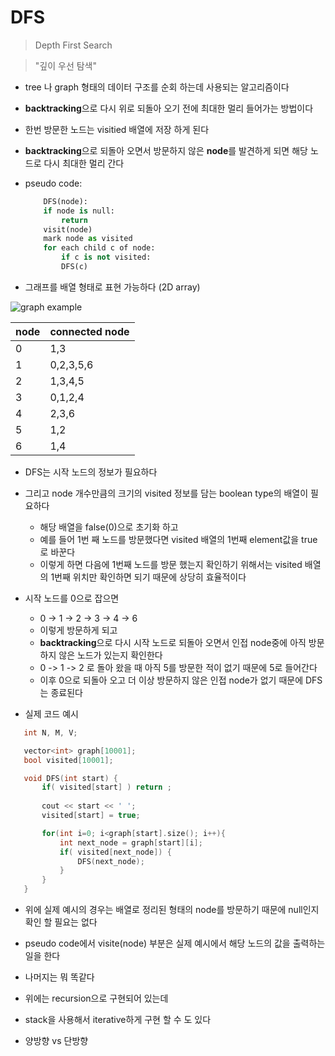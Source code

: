 # DFS
 > Depth First Search

 > "깊이 우선 탐색"

 - tree 나 graph 형태의 데이터 구조를 순회 하는데 사용되는 알고리즘이다

 - **backtracking**으로 다시 위로 되돌아 오기 전에 최대한 멀리 들어가는 방법이다

 - 한번 방문한 노드는 visitied 배열에 저장 하게 된다
 
 - **backtracking**으로 되돌아 오면서 방문하지 않은 **node**를 발견하게 되면 해당 노드로 다시 최대한 멀리 간다

 - pseudo code:
    ```python
        DFS(node):
        if node is null:
            return
        visit(node)
        mark node as visited
        for each child c of node:
            if c is not visited:
            DFS(c)
    ```

 - 그래프를 배열 형태로 표현 가능하다 (2D array)

![graph example](https://static.javatpoint.com/ds/images/bfs-vs-dfs.png)


| node | connected node |
| - | - |
| 0 | 1,3 |
| 1 | 0,2,3,5,6 |
| 2 | 1,3,4,5 |
| 3 | 0,1,2,4 |
| 4 | 2,3,6 |
| 5 | 1,2 |
| 6 | 1,4 |


 - DFS는 시작 노드의 정보가 필요하다

 - 그리고 node 개수만큼의 크기의 visited 정보를 담는 boolean type의 배열이 필요하다
     - 해당 배열을 false(0)으로 초기화 하고
     - 예를 들어 1번 째 노드를 방문했다면 visited 배열의 1번째 element값을 true로 바꾼다
     - 이렇게 하면 다음에 1번째 노드를 방문 했는지 확인하기 위해서는 visited 배열의 1번째 위치만 확인하면 되기 때문에 상당히 효율적이다

 - 시작 노드를 0으로 잡으면
     - 0 -> 1 -> 2 -> 3 -> 4 -> 6
     - 이렇게 방문하게 되고
     - **backtracking**으로 다시 시작 노드로 되돌아 오면서 인접 node중에 아직 방문하지 않은 노드가 있는지 확인한다
     - 0 -> 1 -> 2 로 돌아 왔을 때 아직 5를 방문한 적이 없기 때문에 5로 들어간다
     - 이후 0으로 되돌아 오고 더 이상 방문하지 않은 인접 node가 없기 때문에 DFS는 종료된다

 - 실제 코드 예시
 ```cpp
    int N, M, V;

    vector<int> graph[10001];
    bool visited[10001];

    void DFS(int start) {
        if( visited[start] ) return ;
  
        cout << start << ' ';
        visited[start] = true;

        for(int i=0; i<graph[start].size(); i++){
            int next_node = graph[start][i];
            if( visited[next_node]) {
                DFS(next_node);
            }
        }
    }
 ```

 - 위에 실제 예시의 경우는 배열로 정리된 형태의 node를 방문하기 때문에 null인지 확인 할 필요는 없다
 - pseudo code에서 visite(node) 부분은 실제 예시에서 해당 노드의 값을 출력하는 일을 한다
 - 나머지는 뭐 똑같다


 - 위에는 recursion으로 구현되어 있는데
 - stack을 사용해서 iterative하게 구현 할 수 도 있다

 - 양방향 vs 단방향